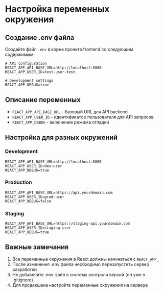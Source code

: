 # Настройка переменных окружения

## Создание .env файла

Создайте файл `.env` в корне проекта frontend со следующим содержимым:

```env
# API Configuration
REACT_APP_API_BASE_URL=http://localhost:8080
REACT_APP_USER_ID=test-user-test

# Development settings
REACT_APP_DEBUG=true
```

## Описание переменных

- `REACT_APP_API_BASE_URL` - базовый URL для API backend
- `REACT_APP_USER_ID` - идентификатор пользователя для API запросов
- `REACT_APP_DEBUG` - включение режима отладки

## Настройка для разных окружений

### Development
```env
REACT_APP_API_BASE_URL=http://localhost:8080
REACT_APP_USER_ID=dev-user
REACT_APP_DEBUG=true
```

### Production
```env
REACT_APP_API_BASE_URL=https://api.yourdomain.com
REACT_APP_USER_ID=prod-user
REACT_APP_DEBUG=false
```

### Staging
```env
REACT_APP_API_BASE_URL=https://staging-api.yourdomain.com
REACT_APP_USER_ID=staging-user
REACT_APP_DEBUG=true
```

## Важные замечания

1. Все переменные окружения в React должны начинаться с `REACT_APP_`
2. После изменения .env файла необходимо перезапустить сервер разработки
3. Не добавляйте .env файл в систему контроля версий (он уже в .gitignore)
4. Для продакшена настройте переменные окружения на сервере
